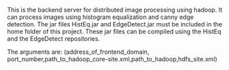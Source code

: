 This is the backend server for distributed image processing using hadoop. It can process images using histogram equalization and canny edge detection. The jar files HistEq.jar and EdgeDetect.jar must be included in the home folder of this project. These jar files can be compiled using the HistEq and the EdgeDetect repositories.

The arguments are: (address_of_frontend_domain, port_number,path_to_hadoop_core-site.xml,path_to_hadoop,hdfs_site.xml)
